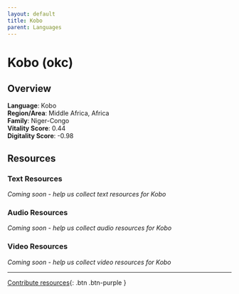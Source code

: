 ```yaml
---
layout: default
title: Kobo
parent: Languages
---
```


# Kobo (okc)

## Overview

**Language**: Kobo  
**Region/Area**: Middle Africa, Africa  
**Family**: Niger-Congo  
**Vitality Score**: 0.44  
**Digitality Score**: -0.98  

## Resources

### Text Resources
*Coming soon - help us collect text resources for Kobo*

### Audio Resources
*Coming soon - help us collect audio resources for Kobo*

### Video Resources
*Coming soon - help us collect video resources for Kobo*

---

[Contribute resources](https://fairtrain.github.io/){: .btn .btn-purple }
